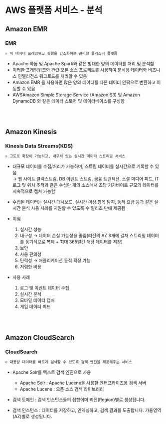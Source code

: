 # AWS 플랫폼 서비스 - 분석

## Amazon EMR

### EMR

```tex
▫️ 빅 데이터 프레임워크 실행을 간소화하는 관리형 클러스터 플랫폼
```

+ Apache 하둡 및 Apache Spark와 같은 방대한 양의 데이터를 처리 및 분석함
+ 이러한 프레임워크와 관련 오픈 소스 프로젝트를 사용하여 분석용 데이터와 비즈니스 인텔리전스 워크로드를 처리할 수 있음
+ Amazon EMR 을 사용하면 많은 양의 데이터를 다른 데이터 안팎으로 변환하고 이동할 수 있음
+ AWSAmazon Simple Storage Service (Amazon S3) 및 Amazon DynamoDB 와 같은 데이터 스토어 및 데이터베이스를 구성함

<br/><br/>

## Amazon Kinesis

### Kinesis Data Streams(KDS)

```tex
▫️ 고도로 확장이 가능하고, 내구력 있는 실시간 데이터 스트리밍 서비스
```

+ 대규모 데이터를 수집/처리가 가능하며, 스트림 데이터를 실시간으로 기록할 수 있음<br/> → 웹 사이트 클릭스트림, DB 이벤트 스트림, 금융 트랜잭션, 소셜 미디어 피드, IT 로그 및 위치 추적과 같은 수십만 개의 소스에서 초당 기가바이트 규모의 데이터를 지속적으로 캡쳐 가능함
+ 수집된 데이터는 실시간 대시보드, 실시간 이상 항목 탐지, 동적 요금 등과 같은 실시간 분석 사용 사례를 지원할 수 있도록 수 밀리초 만에 제공됨

+ 이점
  1. 실시간 성능
  2. 내구성 → 데이터 손실 가능성을 줄임(리전의 AZ 3개에 걸쳐 스트리밍 데이터를 동기식으로 복제 + 최대 365일간 해당 데이터를 저장)
  3. 보안
  4. 사용 편의성
  5. 탄력성 → 애플리케이션 동적 확장 가능
  6. 저렴한 비용
+ 사용 사례
  1. 로그 및 이벤트 데이터 수집
  2. 실시간 분석
  3. 모바일 데이터 캡처
  4. 게임 데이터 피드

<br/><br/>

## Amazon CloudSearch

### CloudSearch

```tex
▫️ 대용량 데이터를 빠르게 검색할 수 있도록 검색 엔진을 제공해주는 서비스
```

+ Apache Solr를 텍스트 검색 엔진으로 사용
  + Apache Solr : Apache Lucene을 사용한 엔터프라이즈용 검색 서버
  + Apache Lucene :  오픈 소스 검색 라이브러리

+ 검색 도메인 : 검색 인스턴스들의 집합이며 리전(Region)별로 생성됩니다.
+ 검색 인스턴스 : 데이터를 저장하고, 인덱싱하고, 검색 결과를 도출합니다. 가용영역(AZ)별로 생성됩니다.

<br/><br/>